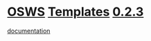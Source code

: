 # [OSWS](https://github.com/OSWS) [Templates](https://github.com/OSWS/OSWS-Templates) [0.2.3](https://github.com/OSWS/OSWS-Templates/wiki/0.2.3)

[documentation](https://github.com/OSWS/OSWS-Templates/wiki)